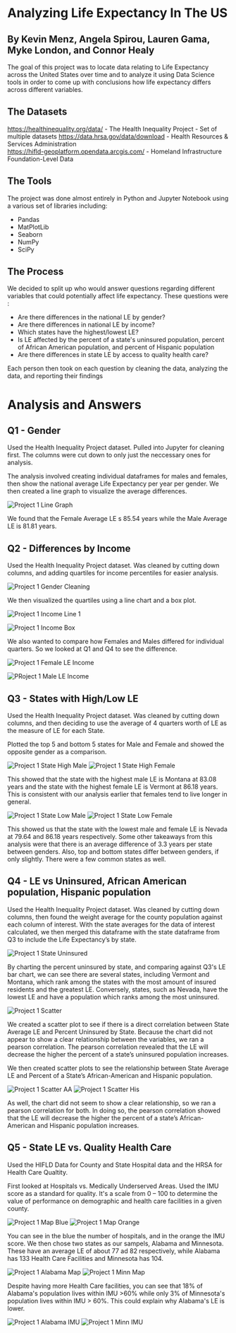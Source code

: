# Analyzing Life Expectancy In The US
## By Kevin Menz, Angela Spirou, Lauren Gama, Myke London, and Connor Healy
The goal of this project was to locate data relating to Life Expectancy across the United States over time and to analyze it using Data Science tools in order to come up with conclusions how life expectancy differs across different variables.

## The Datasets
https://healthinequality.org/data/ - The Health Inequality Project  - Set of multiple datasets
https://data.hrsa.gov/data/download - Health Resources & Services Administration  
https://hifld-geoplatform.opendata.arcgis.com/ - Homeland Infrastructure Foundation-Level Data

## The Tools
The project was done almost entirely in Python and Jupyter Notebook using a various set of libraries including:
* Pandas
* MatPlotLib
* Seaborn
* NumPy
* SciPy

## The Process
We decided to split up who would answer questions regarding different variables that could potentially affect life expectancy. These questions were :
* Are there differences in the national LE by gender?
* Are there differences in national LE by income?
* Which states have the highest/lowest LE?
* Is LE affected by the percent of a state's uninsured population, percent of African American population, and percent of Hispanic population
* Are there differences in state LE by access to quality health care?

Each person then took on each question by cleaning the data, analyzing the data, and reporting their findings


# Analysis and Answers
## Q1 - Gender
Used the Health Inequality Project dataset. Pulled into Jupyter for cleaning first. The columns were cut down to only just the neccessary ones for analysis. 

The analysis involved creating individual dataframes for males and females, then show the national average Life Expectancy per year per gender. We then created a line graph to visualize the average differences.

![Project 1 Line Graph](https://user-images.githubusercontent.com/40543168/56840074-943b4f80-6853-11e9-9cab-88fa7ca4b85c.png)

We found that the Female Average LE s 85.54 years while the Male Average LE is 81.81 years. 

## Q2 - Differences by Income
Used the Health Inequality Project dataset. Was cleaned by cutting down columns, and adding quartiles for income percentiles for easier analysis. 

![Project 1 Gender Cleaning](https://user-images.githubusercontent.com/40543168/56839889-b97b8e00-6852-11e9-8182-256a9d6580c9.PNG)

We then visualized the quartiles using a line chart and a box plot.

![Project 1 Income Line 1](https://user-images.githubusercontent.com/40543168/56840841-d9fa1700-6857-11e9-99ee-9de265362380.png)

![Project 1 Income Box](https://user-images.githubusercontent.com/40543168/56840849-e41c1580-6857-11e9-871c-7fbf2f7d2168.png)

We also wanted to compare how Females and Males differed for individual quarters. So we looked at Q1 and Q4 to see the difference.

![Project 1 Female LE Income](https://user-images.githubusercontent.com/40543168/56841007-f9de0a80-6858-11e9-86d5-b8f725a1480b.png)

![PRoject 1 Male LE Income](https://user-images.githubusercontent.com/40543168/56841016-02364580-6859-11e9-8e30-32cf7a86302b.png)

## Q3 - States with High/Low LE
Used the Health Inequality Project dataset. Was cleaned by cutting down columns, and then deciding to use the average of 4 quarters worth of LE as the measure of LE for each State.

Plotted the top 5 and bottom 5 states for Male and Female and showed the opposite gender as a comparison.

![Project 1 State High Male](https://user-images.githubusercontent.com/40543168/56841129-d2d40880-6859-11e9-8a8d-94e054fc053a.png)
![Project 1 State High Female](https://user-images.githubusercontent.com/40543168/56841143-df586100-6859-11e9-842b-dd500311ca36.png)

This showed that the state with the highest male LE is Montana at 83.08 years and the state with the highest female LE is Vermont at 86.18 years. This is consistent with our analysis earlier that females tend to live longer in general. 

![Project 1 State Low Male](https://user-images.githubusercontent.com/40543168/56841197-4249f800-685a-11e9-9765-4178c93ecf37.png)
![Project 1 State Low Female](https://user-images.githubusercontent.com/40543168/56841202-49710600-685a-11e9-9d78-aeda6812085a.png)

This showed us that the state with the lowest male and female LE is Nevada at 79.64 and 86.18 years respectively. Some other takeaways from this analysis were that there is an average difference of 3.3 years per state between genders. Also, top and bottom states differ between genders, if only slightly. There were a few common states as well.

## Q4 - LE vs Uninsured, African American population, Hispanic population
Used the Health Inequality Project dataset. Was cleaned by cutting down columns, then found the weight average for the county population against each column of interest. With the state averages for the data of interest calculated, we then merged this dataframe with the state dataframe from Q3 to include the Life Expectancy’s by state.

![Project 1 State Uninsured](https://user-images.githubusercontent.com/40543168/56841398-7eca2380-685b-11e9-8af1-c5c66be54c11.png)

By charting the percent uninsured by state, and comparing against Q3's LE bar chart, we can see there are several states, including Vermont and Montana, which rank among the states with the most amount of insured residents and the greatest LE. Conversely, states, such as Nevada, have the lowest LE and have a population which ranks among the most uninsured.  

![Project 1 Scatter](https://user-images.githubusercontent.com/40543168/56841444-c781dc80-685b-11e9-83b4-b817dcee8fb9.png)

We created a scatter plot to see if there is a direct correlation between State Average LE and Percent Uninsured by State. Because the chart did not appear to show a clear relationship between the variables, we ran a pearson correlation. The pearson correlation revealed that the LE will decrease the higher the percent of a state’s uninsured population increases.

We then created scatter plots to see the relationship between State Average LE and Percent of a State’s African-American and Hispanic population.

![Project 1 Scatter AA](https://user-images.githubusercontent.com/40543168/56841483-03b53d00-685c-11e9-950b-26c2d7756ac8.png)
![Project 1 Scatter His](https://user-images.githubusercontent.com/40543168/56841485-10d22c00-685c-11e9-8bf4-838d49b2a691.png)

As well, the chart did not seem to show a clear relationship, so we ran a pearson correlation for both. In doing so, the pearson correlation showed that the LE will decrease the higher the percent of a state’s African-American and Hispanic population increases.

## Q5 - State LE vs. Quality Health Care
Used the HIFLD Data for County and State Hospital data and the HRSA for Health Care Qualtity. 

First looked at Hospitals vs. Medically Underserved Areas. Used the IMU score as a standard for quality. It's a scale from 0 – 100 to determine the value of performance on demographic and health care facilities in a given county.

![Project 1 Map Blue](https://user-images.githubusercontent.com/40543168/56841674-285de480-685d-11e9-8a92-6d9cd11723dc.png)
![Project 1 Map Orange](https://user-images.githubusercontent.com/40543168/56841686-30b61f80-685d-11e9-9197-cb76618e58e3.png)

You can see in the blue the number of hospitals, and in the orange the IMU score. We then chose two states as our sampels, Alabama and Minnesota. These have an average LE of about 77 ad 82 respectively, while Alabama has 133 Health Care Facilities and Minnesota has 104.

![Project 1 Alabama Map](https://user-images.githubusercontent.com/40543168/56841780-d5386180-685d-11e9-9e8f-cf6c8c2fd208.png)
![Project 1 Minn Map](https://user-images.githubusercontent.com/40543168/56841782-dcf80600-685d-11e9-8614-de27ca5667fe.png)

Despite having more Health Care facilities, you can see that 18% of Alabama's population lives within IMU >60% while only 3% of Minnesota's population lives within IMU > 60%. This could explain why Alabama's LE is lower. 

![Project 1 Alabama IMU](https://user-images.githubusercontent.com/40543168/56841846-27798280-685e-11e9-80f0-d4a75131af30.png)
![Project 1 Minn IMU](https://user-images.githubusercontent.com/40543168/56841850-306a5400-685e-11e9-86a3-6e0bea81e1b6.png)




 


